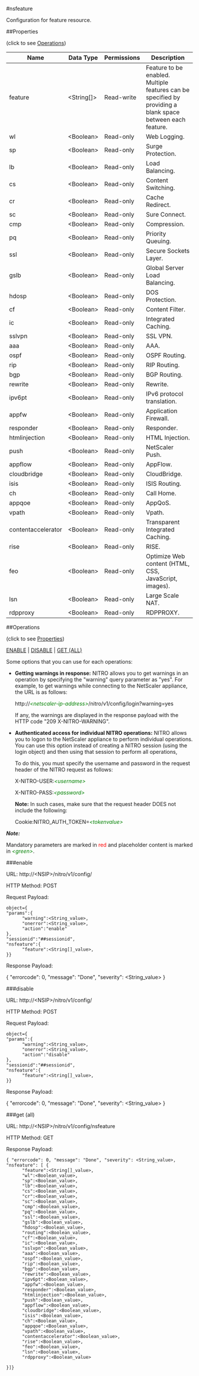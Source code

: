 #nsfeature

Configuration for feature resource.


##Properties 
<span>(click to see [Operations](#operations))</span>


<table><thead><tr><th>Name</th><th> Data Type</th><th> Permissions</th><th>Description</th></tr></thead><tbody><tr><td>feature</td><td>&lt;String[]></td><td>Read-write</td><td>Feature to be enabled. Multiple features can be specified by providing a blank space between each feature.</td><tr><tr><td>wl</td><td>&lt;Boolean></td><td>Read-only</td><td>Web Logging.</td><tr><tr><td>sp</td><td>&lt;Boolean></td><td>Read-only</td><td>Surge Protection.</td><tr><tr><td>lb</td><td>&lt;Boolean></td><td>Read-only</td><td>Load Balancing.</td><tr><tr><td>cs</td><td>&lt;Boolean></td><td>Read-only</td><td>Content Switching.</td><tr><tr><td>cr</td><td>&lt;Boolean></td><td>Read-only</td><td>Cache Redirect.</td><tr><tr><td>sc</td><td>&lt;Boolean></td><td>Read-only</td><td>Sure Connect.</td><tr><tr><td>cmp</td><td>&lt;Boolean></td><td>Read-only</td><td>Compression.</td><tr><tr><td>pq</td><td>&lt;Boolean></td><td>Read-only</td><td>Priority Queuing.</td><tr><tr><td>ssl</td><td>&lt;Boolean></td><td>Read-only</td><td>Secure Sockets Layer.</td><tr><tr><td>gslb</td><td>&lt;Boolean></td><td>Read-only</td><td>Global Server Load Balancing.</td><tr><tr><td>hdosp</td><td>&lt;Boolean></td><td>Read-only</td><td>DOS Protection.</td><tr><tr><td>cf</td><td>&lt;Boolean></td><td>Read-only</td><td>Content Filter.</td><tr><tr><td>ic</td><td>&lt;Boolean></td><td>Read-only</td><td>Integrated Caching.</td><tr><tr><td>sslvpn</td><td>&lt;Boolean></td><td>Read-only</td><td>SSL VPN.</td><tr><tr><td>aaa</td><td>&lt;Boolean></td><td>Read-only</td><td>AAA.</td><tr><tr><td>ospf</td><td>&lt;Boolean></td><td>Read-only</td><td>OSPF Routing.</td><tr><tr><td>rip</td><td>&lt;Boolean></td><td>Read-only</td><td>RIP Routing.</td><tr><tr><td>bgp</td><td>&lt;Boolean></td><td>Read-only</td><td>BGP Routing.</td><tr><tr><td>rewrite</td><td>&lt;Boolean></td><td>Read-only</td><td>Rewrite.</td><tr><tr><td>ipv6pt</td><td>&lt;Boolean></td><td>Read-only</td><td>IPv6 protocol translation.</td><tr><tr><td>appfw</td><td>&lt;Boolean></td><td>Read-only</td><td>Application Firewall.</td><tr><tr><td>responder</td><td>&lt;Boolean></td><td>Read-only</td><td>Responder.</td><tr><tr><td>htmlinjection</td><td>&lt;Boolean></td><td>Read-only</td><td>HTML Injection.</td><tr><tr><td>push</td><td>&lt;Boolean></td><td>Read-only</td><td>NetScaler Push.</td><tr><tr><td>appflow</td><td>&lt;Boolean></td><td>Read-only</td><td>AppFlow.</td><tr><tr><td>cloudbridge</td><td>&lt;Boolean></td><td>Read-only</td><td>CloudBridge.</td><tr><tr><td>isis</td><td>&lt;Boolean></td><td>Read-only</td><td>ISIS Routing.</td><tr><tr><td>ch</td><td>&lt;Boolean></td><td>Read-only</td><td>Call Home.</td><tr><tr><td>appqoe</td><td>&lt;Boolean></td><td>Read-only</td><td>AppQoS.</td><tr><tr><td>vpath</td><td>&lt;Boolean></td><td>Read-only</td><td>Vpath.</td><tr><tr><td>contentaccelerator</td><td>&lt;Boolean></td><td>Read-only</td><td>Transparent Integrated Caching.</td><tr><tr><td>rise</td><td>&lt;Boolean></td><td>Read-only</td><td>RISE.</td><tr><tr><td>feo</td><td>&lt;Boolean></td><td>Read-only</td><td>Optimize Web content (HTML, CSS, JavaScript, images).</td><tr><tr><td>lsn</td><td>&lt;Boolean></td><td>Read-only</td><td>Large Scale NAT.</td><tr><tr><td>rdpproxy</td><td>&lt;Boolean></td><td>Read-only</td><td>RDPPROXY.</td><tr></tbody></table>
##Operations 
<span>(click to see [Properties](#properties))</span>


[ENABLE](#enable) | [DISABLE](#disable) | [GET (ALL)](#get-(all))


Some options that you can use for each operations:
<ul><li><p><b>Getting warnings in response:</b> NITRO allows you to get warnings in an operation by specifying the "warning" query parameter as "yes". For example, to get warnings while connecting to the NetScaler appliance, the URL is as follows:</p><p>http://<span style="color:green;font-style:italic;">&lt;netscaler-ip-address&gt;</span>/nitro/v1/config/login?warning=yes</p><p>If any, the warnings are displayed in the response payload with the HTTP code "209 X-NITRO-WARNING".</p></li><li><p><b>Authenticated access for individual NITRO operations:</b> NITRO allows you to logon to the NetScaler appliance to perform individual operations. You can use this option instead of creating a NITRO session (using the login object) and then using that session to perform all operations,</p><p>To do this, you must specify the username and password in the request header of the NITRO request as follows:</p><p>X-NITRO-USER:<span style="color:green;font-style:italic;">&lt;username&gt;</span></p><p>X-NITRO-PASS:<span style="color:green;font-style:italic;">&lt;password&gt;</span></p><p><b>Note:</b> In such cases, make sure that the request header DOES not include the following:</p><p>Cookie:NITRO_AUTH_TOKEN=<span style="color:green;font-style:italic;">&lt;tokenvalue&gt;</span></p></li></ul>



***Note:*** 
Mandatory parameters are marked in <span style="color:#FF0000;">red</span> and placeholder content is marked in <span style="color:green;font-style:italic">&lt;green&gt;</span>.

###enable



URL: http://&lt;NSIP&gt;/nitro/v1/config/
HTTP Method: POST
Request Payload: ```object={"params":{      "warning":<String_value>,      "onerror":<String_value>,      "action":"enable"},"sessionid":"##sessionid","nsfeature":{      "feature":<String[]_value>,}}```
Response Payload: 
{ "errorcode": 0, "message": "Done", "severity": <String_value> }


###disable



URL: http://&lt;NSIP&gt;/nitro/v1/config/
HTTP Method: POST
Request Payload: ```object={"params":{      "warning":<String_value>,      "onerror":<String_value>,      "action":"disable"},"sessionid":"##sessionid","nsfeature":{      "feature":<String[]_value>,}}```
Response Payload: 
{ "errorcode": 0, "message": "Done", "severity": <String_value> }


###get (all)



URL: http://&lt;NSIP&gt;/nitro/v1/config/nsfeature
HTTP Method: GET
Response Payload: ```{ "errorcode": 0, "message": "Done", "severity": <String_value>, "nsfeature": [ {      "feature":<String[]_value>,      "wl":<Boolean_value>,      "sp":<Boolean_value>,      "lb":<Boolean_value>,      "cs":<Boolean_value>,      "cr":<Boolean_value>,      "sc":<Boolean_value>,      "cmp":<Boolean_value>,      "pq":<Boolean_value>,      "ssl":<Boolean_value>,      "gslb":<Boolean_value>,      "hdosp":<Boolean_value>,      "routing":<Boolean_value>,      "cf":<Boolean_value>,      "ic":<Boolean_value>,      "sslvpn":<Boolean_value>,      "aaa":<Boolean_value>,      "ospf":<Boolean_value>,      "rip":<Boolean_value>,      "bgp":<Boolean_value>,      "rewrite":<Boolean_value>,      "ipv6pt":<Boolean_value>,      "appfw":<Boolean_value>,      "responder":<Boolean_value>,      "htmlinjection":<Boolean_value>,      "push":<Boolean_value>,      "appflow":<Boolean_value>,      "cloudbridge":<Boolean_value>,      "isis":<Boolean_value>,      "ch":<Boolean_value>,      "appqoe":<Boolean_value>,      "vpath":<Boolean_value>,      "contentaccelerator":<Boolean_value>,      "rise":<Boolean_value>,      "feo":<Boolean_value>,      "lsn":<Boolean_value>,      "rdpproxy":<Boolean_value>}]}```



